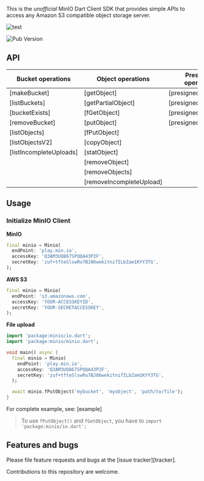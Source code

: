 This is the _unofficial_ MinIO Dart Client SDK that provides simple APIs to access any Amazon S3 compatible object storage server.

![test](https://github.com/xtyxtyx/minio-dart/workflows/Dart/badge.svg)

![Pub Version](https://img.shields.io/pub/v/minio)


## API

| Bucket operations       | Object operations        | Presigned operations | Bucket Policy & Notification operations |
|-------------------------|--------------------------|----------------------|-----------------------------------------|
| [makeBucket]            | [getObject]              | [presignedUrl]       | [getBucketNotification]                 |
| [listBuckets]           | [getPartialObject]       | [presignedGetObject] | [setBucketNotification]                 |
| [bucketExists]          | [fGetObject]             | [presignedPutObject] | [removeAllBucketNotification]           |
| [removeBucket]          | [putObject]              | [presignedPostPolicy]| [listenBucketNotification]              |
| [listObjects]           | [fPutObject]             |                      | [getBucketPolicy]                       |
| [listObjectsV2]         | [copyObject]             |                      | [setBucketPolicy]                       |
| [listIncompleteUploads] | [statObject]             |                      |                                         |
|                         | [removeObject]           |                      |                                         |
|                         | [removeObjects]          |                      |                                         |
|                         | [removeIncompleteUpload] |                      |                                         |


## Usage

### Initialize MinIO Client

**MinIO**

```dart
final minio = Minio(
  endPoint: 'play.min.io',
  accessKey: 'Q3AM3UQ867SPQQA43P2F',
  secretKey: 'zuf+tfteSlswRu7BJ86wekitnifILbZam1KYY3TG',
);
```

**AWS S3**

```dart
final minio = Minio(
  endPoint: 's3.amazonaws.com',
  accessKey: 'YOUR-ACCESSKEYID',
  secretKey: 'YOUR-SECRETACCESSKEY',
);
```

**File upload**
```dart
import 'package:minio/io.dart';
import 'package:minio/minio.dart';

void main() async {
  final minio = Minio(
    endPoint: 'play.min.io',
    accessKey: 'Q3AM3UQ867SPQQA43P2F',
    secretKey: 'zuf+tfteSlswRu7BJ86wekitnifILbZam1KYY3TG',
  );

  await minio.fPutObject('mybucket', 'myobject', 'path/to/file');
}
```

For complete example, see: [example]

> To use `fPutObject()` and `fGetObject`, you have to `import 'package:minio/io.dart';`

## Features and bugs

Please file feature requests and bugs at the [issue tracker][tracker].

Contributions to this repository are welcome.